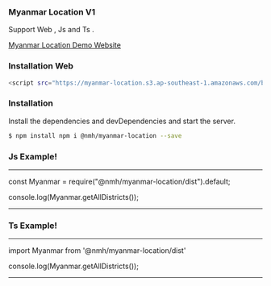 ### Myanmar Location V1

Support Web , Js and Ts .

<a href="https://d10mjdj7odx61f.cloudfront.net/" target="_blank">Myanmar Location Demo Website</a>

### Installation Web

```sh
<script src="https://myanmar-location.s3.ap-southeast-1.amazonaws.com/bundle.js"></script>
```

### Installation

Install the dependencies and devDependencies and start the server.

```sh
$ npm install npm i @nmh/myanmar-location --save
```

### Js Example!

---

const Myanmar = require("@nmh/myanmar-location/dist").default;

console.log(Myanmar.getAllDistricts());

---

### Ts Example!

---

import Myanmar from '@nmh/myanmar-location/dist'

console.log(Myanmar.getAllDistricts());

---
